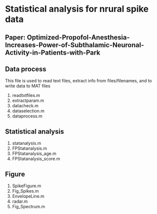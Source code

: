 # Statistical analysis for nrural spike data
## Paper: Optimized-Propofol-Anesthesia-Increases-Power-of-Subthalamic-Neuronal-Activity-in-Patients-with-Park



## Data process

This file is used to read text files, extract info from files/filenames, and to write data to MAT files

1. readtxtfiles.m
2. extractparam.m
3. datacheck.m
4. dataselection.m
5. dataprocess.m

## Statistical analysis

1. statanalysis.m
2. FPStatanalysis.m
3. FPStatanalysis_age.m
4. FPStatanalysis_score.m

## Figure

1. SpikeFigure.m
2. Fig_Spikes.m
3. EnvelopeLine.m
4. radar.m
5. Fig_Spectrum.m
